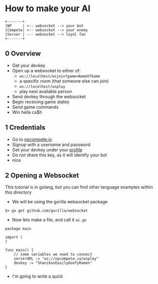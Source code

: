 # How to make your AI
```
+-------+
|NP     | <-- websocket --> your bot
|Compete| <-- websocket --> your enemy
|Server | --- websocket --> loyal fan
+-------+
```

## 0 Overview
- Get your devkey
- Open up a websocket to either of: 
	- `ws://localhost/wsjoin?game=NameOfGame`
	- a specific room (that someone else can join)
	- `ws://localhost/wsplay`
	- play next available person
- Send devkey through the websocket
- Begin receiving game states
- Send game commands
- Win hella ca$h

## 1 Credentials

- Go to <a href="npcompete.io">npcompete.io</a>
- Signup with a username and password 	
- Get your devkey under your <a href="npcompete.io/profile">profile</a> 
- Do not share this key, as it will identify your bot
- nice

## 2 Opening a Websocket

This tutorial is in golang, but you can find other language examples within this directory

- We will be using the gorilla websocket package

```
$> go get github.com/gorilla/websocket
```
- Now lets make a file, and call it `ai.go`

```
package main

import (
)

func main() {
	// some variables we need to connect
	serverURL := "ws://npcompete.io/wsplay"
	devkey := "ShanikasEasilyGoofyRamen"
}

```

- I'm going to write a quick 
